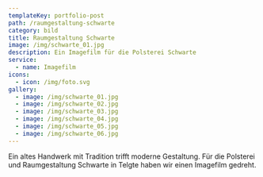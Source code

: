 ```yaml
---
templateKey: portfolio-post
path: /raumgestaltung-schwarte
category: bild
title: Raumgestaltung Schwarte
image: /img/schwarte_01.jpg
description: Ein Imagefilm für die Polsterei Schwarte
service:
  - name: Imagefilm
icons:
  - icon: /img/foto.svg
gallery:
  - image: /img/schwarte_01.jpg
  - image: /img/schwarte_02.jpg
  - image: /img/schwarte_03.jpg
  - image: /img/schwarte_04.jpg
  - image: /img/schwarte_05.jpg
  - image: /img/schwarte_06.jpg
---
```

Ein altes Handwerk mit Tradition trifft moderne Gestaltung. Für die Polsterei und Raumgestaltung Schwarte in Telgte haben wir einen Imagefilm gedreht.
